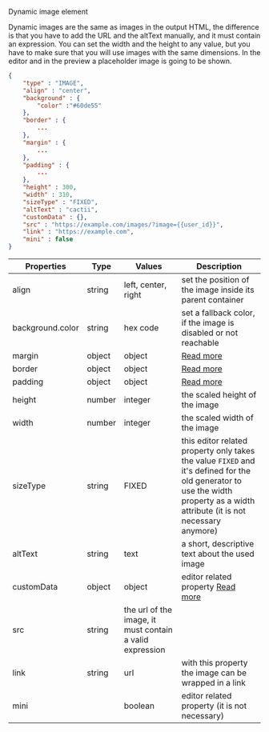 Dynamic image element

Dynamic images are the same as images in the output HTML, the difference is that you have to add the URL and the altText manually, and it must contain an expression.
You can set the width and the height to any value, but you have to make sure that you will use images with the same dimensions.
In the editor and in the preview a placeholder image is going to be shown.

```json
{
	"type" : "IMAGE",
	"align" : "center",
	"background" : {
		"color" :"#60de55"
	},
	"border" : {
		...
	},
	"margin" : {
		...
	},
	"padding" : {
		...
	},
	"height" : 300,
	"width" : 310,
	"sizeType" : "FIXED",
	"altText" : "cactii",
	"customData" : {},
	"src" : "https://example.com/images/?image={{user_id}}",
	"link" : "https://example.com",
	"mini" : false
}
```

Properties | Type | Values | Description
--- | --- | --- | ---
align | string | left, center, right | set the position of the image inside its parent container
background.color | string | hex code | set a fallback color, if the image is disabled or not reachable
margin | object | object | [Read more](/property-groups/margin/README.md)
border | object | object | [Read more](/property-groups/border/README.md)
padding | object | object | [Read more](/property-groups/padding/README.md)
height | number | integer | the scaled height of the image
width | number | integer | the scaled width of the image
sizeType | string | FIXED | this editor related property only takes the value `FIXED` and it's defined for the old generator to use the width property as a width attribute (it is not necessary anymore)
altText | string | text | a short, descriptive text about the used image
customData | object | object| editor related property [Read more](customData/README.md)
src | string | the url of the image, it must contain a valid expression
link | string | url | with this property the image can be wrapped in a link
mini | | boolean | editor related property (it is not necessary)


